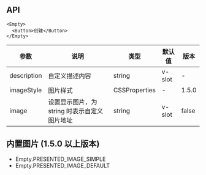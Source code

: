 ## API 

```
<Empty>
  <Button>创建</Button>
</Empty>
```

| 参数 | 说明 | 类型 | 默认值 | 版本 |
| --- | --- | --- | --- | --- |
| description | 自定义描述内容 | string | v-slot | - |  |
| imageStyle | 图片样式 | CSSProperties | - | 1.5.0 |
| image | 设置显示图片，为 string 时表示自定义图片地址 | string | v-slot | false |  |

## 内置图片 (1.5.0 以上版本) 

- Empty.PRESENTED_IMAGE_SIMPLE 
- Empty.PRESENTED_IMAGE_DEFAULT